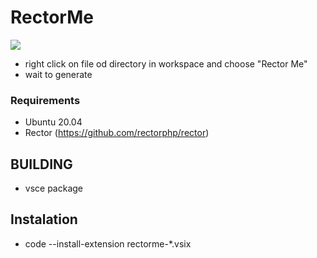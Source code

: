 # RectorMe

![](https://github.com/webad012/vscrectorme/blob/main/src/test/demo.gif)

* right click on file od directory in workspace and choose "Rector Me"
* wait to generate

### Requirements

* Ubuntu 20.04
* Rector (https://github.com/rectorphp/rector)

## BUILDING

* vsce package

## Instalation

* code --install-extension rectorme-*.vsix
